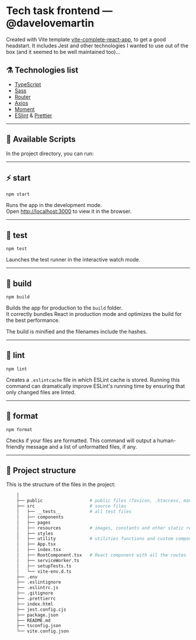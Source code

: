 # Tech task frontend — @davelovemartin

Created with Vite template [vite-complete-react-app](https://github.com/ChrisUser/vite-complete-react-app), to get a good headstart. It includes Jest and other technologies I wanted to use out of the box (and it seemed to be well maintained too)...

## ⚗️ Technologies list

- [TypeScript](https://www.typescriptlang.org/)
- [Sass](https://sass-lang.com/)
- [Router](https://reactrouter.com/)
- [Axios](https://axios-http.com/)
- [Moment](https://momentjs.com/)
- [ESlint](https://eslint.org/) & [Prettier](https://prettier.io/)

---

## 🚀 Available Scripts

In the project directory, you can run:

---

## ⚡️ start

`npm start`

Runs the app in the development mode.\
Open [http://localhost:3000](http://localhost:3000) to view it in the browser.

---

## 🧪 test

`npm test`

Launches the test runner in the interactive watch mode.

---

## 🦾 build

`npm build`

Builds the app for production to the `build` folder.\
It correctly bundles React in production mode and optimizes the build for the best performance.

The build is minified and the filenames include the hashes.

---

## 🧶 lint

`npm lint`

Creates a `.eslintcache` file in which ESLint cache is stored. Running this command can dramatically improve ESLint's running time by ensuring that only changed files are linted.

---

## 🎯 format

`npm format`

Checks if your files are formatted. This command will output a human-friendly message and a list of unformatted files, if any.

---

## 🧬 Project structure

This is the structure of the files in the project:

```sh
    │
    ├── public                  # public files (favicon, .htaccess, manifest, ...)
    ├── src                     # source files
    │   ├── __tests__           # all test files
    │   ├── components
    │   ├── pages
    │   ├── resources           # images, constants and other static resources
    │   ├── styles
    │   ├── utility             # utilities functions and custom components
    │   ├── App.tsx
    │   ├── index.tsx
    │   ├── RootComponent.tsx   # React component with all the routes
    │   ├── serviceWorker.ts
    │   ├── setupTests.ts
    │   └── vite-env.d.ts
    ├── .env
    ├── .eslintignore
    ├── .eslintrc.js
    ├── .gitignore
    ├── .prettierrc
    ├── index.html
    ├── jest.config.cjs
    ├── package.json
    ├── README.md
    ├── tsconfig.json
    └── vite.config.json
```
